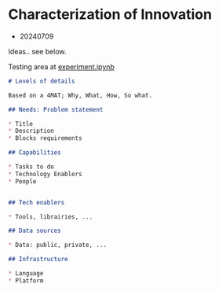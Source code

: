 # Characterization of Innovation

* 20240709

Ideas.. see below.

Testing area at [experiment.ipynb](experiment.ipynb)

```markdown
# Levels of details

Based on a 4MAT; Why, What, How, So what.

## Needs: Problem statement

* Title
* Description
* Blocks requirements

## Capabilities

* Tasks to do
* Technology Enablers
* People


## Tech enablers

* Tools, librairies, ...

## Data sources

* Data: public, private, ...

## Infrastructure

* Language
* Platform

```